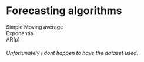# Forecasting algorithms

Simple Moving average <br />
Exponential <br />
AR(p) <br />

###### Unfortunately I dont happen to have the dataset used.